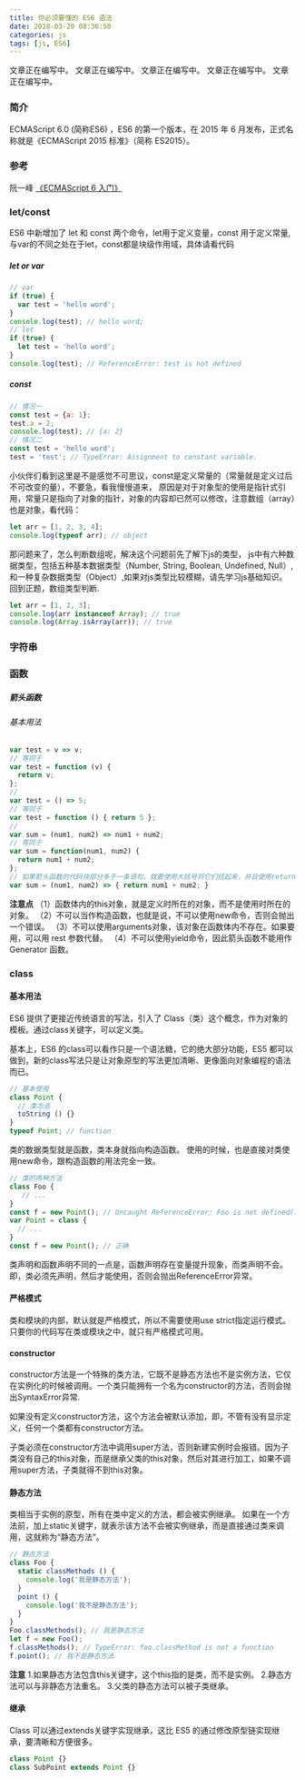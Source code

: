 ```yaml
---
title: 你必须要懂的 ES6 语法
date: 2018-03-20 08:36:50
categories: js
tags: [js, ES6]
---
```


文章正在编写中。
文章正在编写中。
文章正在编写中。
文章正在编写中。
文章正在编写中。


### 简介
ECMAScript 6.0 (简称ES6) ，ES6 的第一个版本，在 2015 年 6 月发布，正式名称就是《ECMAScript 2015 标准》（简称 ES2015）。

### 参考
阮一峰 [《ECMAScript 6 入门》](http://es6.ruanyifeng.com/)

### let/const
ES6 中新增加了 let 和 const 两个命令，let用于定义变量，const 用于定义常量, 与var的不同之处在于let，const都是块级作用域，具体请看代码

##### let or var

```js
// var
if (true) {
  var test = 'hello word';
}
console.log(test); // hello word;
// let
if (true) {
  let test = 'hello word';
}
console.log(test); // ReferenceError: test is not defined
```

##### const

```js
// 情况一
const test = {a: 1};
test.a = 2;
console.log(test); // {a: 2}
// 情况二
const test = 'hello word';
test = 'test'; // TypeError: Assignment to constant variable.
```

小伙伴们看到这里是不是感觉不可思议，const是定义常量的（常量就是定义过后不可改变的量），不要急，看我慢慢道来，
原因是对于对象型的使用是指针式引用，常量只是指向了对象的指针，对象的内容却已然可以修改，注意数组（array）也是对象，看代码：

```js
let arr = [1, 2, 3, 4];
console.log(typeof arr); // object
```
那问题来了，怎么判断数组呢，解决这个问题前先了解下js的类型，
js中有六种数据类型，包括五种基本数据类型（Number, String, Boolean, Undefined, Null）,和一种复杂数据类型（Object）,如果对js类型比较模糊，请先学习js基础知识。
回到正题，数组类型判断.

```js
let arr = [1, 2, 3];
console.log(arr instanceof Array); // true
console.log(Array.isArray(arr)); // true
```

### 字符串

### 函数
##### 箭头函数
###### 基本用法

```js
var test = v => v;
// 等同于
var test = function (v) {
  return v;
};
// 
var test = () => 5;
// 等同于
var test = function () { return 5 };
//
var sum = (num1, num2) => num1 + num2;
// 等同于
var sum = function(num1, num2) {
  return num1 + num2;
};
// 如果箭头函数的代码块部分多于一条语句，就要使用大括号将它们括起来，并且使用return语句返回。
var sum = (num1, num2) => { return num1 + num2; }
```
**注意点**
（1）函数体内的this对象，就是定义时所在的对象，而不是使用时所在的对象。
（2）不可以当作构造函数，也就是说，不可以使用new命令，否则会抛出一个错误。
（3）不可以使用arguments对象，该对象在函数体内不存在。如果要用，可以用 rest 参数代替。
（4）不可以使用yield命令，因此箭头函数不能用作 Generator 函数。

### class

#### 基本用法
ES6 提供了更接近传统语言的写法，引入了 Class（类）这个概念，作为对象的模板。通过class关键字，可以定义类。

基本上，ES6 的class可以看作只是一个语法糖，它的绝大部分功能，ES5 都可以做到，新的class写法只是让对象原型的写法更加清晰、更像面向对象编程的语法而已。

```js
// 基本使用
class Point {
  // 类方法
  toString () {}
}
typeof Point; // function
```
类的数据类型就是函数，类本身就指向构造函数。
使用的时候，也是直接对类使用new命令，跟构造函数的用法完全一致。
```js
// 类的两种方法
class Foo {
   // ...
}
const f = new Point(); // Uncaught ReferenceError: Foo is not defined(...)
var Point = class {
  // ...
}
const f = new Point(); // 正确
```
类声明和函数声明不同的一点是，函数声明存在变量提升现象，而类声明不会。即，类必须先声明，然后才能使用，否则会抛出ReferenceError异常。

#### 严格模式
类和模块的内部，默认就是严格模式，所以不需要使用use strict指定运行模式。只要你的代码写在类或模块之中，就只有严格模式可用。

#### constructor
constructor方法是一个特殊的类方法，它既不是静态方法也不是实例方法，它仅在实例化的时候被调用。一个类只能拥有一个名为constructor的方法，否则会抛出SyntaxError异常.

如果没有定义constructor方法，这个方法会被默认添加，即，不管有没有显示定义，任何一个类都有constructor方法。

子类必须在constructor方法中调用super方法，否则新建实例时会报错。因为子类没有自己的this对象，而是继承父类的this对象，然后对其进行加工，如果不调用super方法，子类就得不到this对象。

#### 静态方法

类相当于实例的原型，所有在类中定义的方法，都会被实例继承。
如果在一个方法前，加上static关键字，就表示该方法不会被实例继承，而是直接通过类来调用，这就称为“静态方法”。

```js
// 静态方法
class Foo {
  static classMethods () {
    console.log('我是静态方法');
  }
  point () {
    console.log('我不是静态方法');
  }
}
Foo.classMethods(); // 我是静态方法
let f = new Foo();
f.classMethods(); // TypeError: foo.classMethod is not a function
f.point(); // 我不是静态方法
```
**注意**
1.如果静态方法包含this关键字，这个this指的是类，而不是实例。
2.静态方法可以与非静态方法重名。
3.父类的静态方法可以被子类继承。

#### 继承

Class 可以通过extends关键字实现继承，这比 ES5 的通过修改原型链实现继承，要清晰和方便很多。

```js
class Point {}
class SubPoint extends Point {}
```